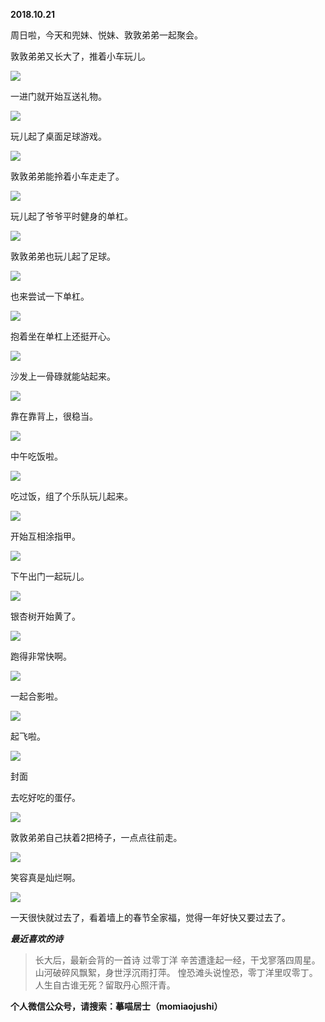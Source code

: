 
          
            
**2018.10.21**

周日啦，今天和兜妹、悦妹、敦敦弟弟一起聚会。

敦敦弟弟又长大了，推着小车玩儿。




![](//upload-images.jianshu.io/upload_images/51001-dad79ab752768a7e.jpg)




一进门就开始互送礼物。




![](//upload-images.jianshu.io/upload_images/51001-750abbdfa41938a9.jpg)




玩儿起了桌面足球游戏。




![](//upload-images.jianshu.io/upload_images/51001-b4da2ceb16b3baca.jpg)




敦敦弟弟能拎着小车走走了。




![](//upload-images.jianshu.io/upload_images/51001-c3ac958e592c9d4b.jpg)




玩儿起了爷爷平时健身的单杠。




![](//upload-images.jianshu.io/upload_images/51001-528ccf8fe25c490b.jpg)




敦敦弟弟也玩儿起了足球。




![](//upload-images.jianshu.io/upload_images/51001-85b72f8f78c4ad47.jpg)




也来尝试一下单杠。




![](//upload-images.jianshu.io/upload_images/51001-eb281d3ee49acd79.jpg)




抱着坐在单杠上还挺开心。




![](//upload-images.jianshu.io/upload_images/51001-c69092a2a6940b1f.jpg)




沙发上一骨碌就能站起来。




![](//upload-images.jianshu.io/upload_images/51001-7172719c6929aa1d.jpg)




靠在靠背上，很稳当。




![](//upload-images.jianshu.io/upload_images/51001-39c813d8b54ae03b.jpg)




中午吃饭啦。




![](//upload-images.jianshu.io/upload_images/51001-4392a2c7e025462d.jpg)




吃过饭，组了个乐队玩儿起来。




![](//upload-images.jianshu.io/upload_images/51001-e5566540d351f70f.jpg)




开始互相涂指甲。




![](//upload-images.jianshu.io/upload_images/51001-f41b85ee5f1c205d.jpg)




下午出门一起玩儿。




![](//upload-images.jianshu.io/upload_images/51001-2a2e7836b3629b6f.jpg)




银杏树开始黄了。




![](//upload-images.jianshu.io/upload_images/51001-c07dc2b171c74341.jpg)




跑得非常快啊。




![](//upload-images.jianshu.io/upload_images/51001-a51d2ec338a207ad.jpg)




一起合影啦。




![](//upload-images.jianshu.io/upload_images/51001-0f6dface6ebf10be.jpg)




起飞啦。




![](//upload-images.jianshu.io/upload_images/51001-86cf4a61861c5f34.jpg)

封面


去吃好吃的蛋仔。




![](//upload-images.jianshu.io/upload_images/51001-80a144a204712269.jpg)




敦敦弟弟自己扶着2把椅子，一点点往前走。




![](//upload-images.jianshu.io/upload_images/51001-cf5e516f74f5fbac.jpg)




笑容真是灿烂啊。




![](//upload-images.jianshu.io/upload_images/51001-7e3335bd07d9b7f4.jpg)




一天很快就过去了，看着墙上的春节全家福，觉得一年好快又要过去了。


***最近喜欢的诗***
>长大后，最新会背的一首诗
过零丁洋
辛苦遭逢起一经，干戈寥落四周星。
山河破碎风飘絮，身世浮沉雨打萍。
惶恐滩头说惶恐，零丁洋里叹零丁。
人生自古谁无死？留取丹心照汗青。




**个人微信公众号，请搜索：摹喵居士（momiaojushi）**

          
        